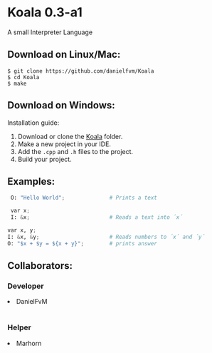 # Koala 0.3-a1
A small Interpreter Language

## Download on Linux/Mac:

```
$ git clone https://github.com/danielfvm/Koala
$ cd Koala
$ make
```

## Download on Windows:

Installation guide:

1. Download or clone the [Koala](https://github.com/danielfvm/Koala/archive/master.zip) folder.<br>
2. Make a new project in your IDE.<br>
3. Add the ```.cpp``` and ```.h``` files to the project.<br>
4. Build your project.<br>

## Examples:
```python
 O: "Hello World";              # Prints a text
```
```python
 var x;
 I: &x;                         # Reads a text into ´x´
```
```python
var x, y;
I: &x, &y;                      # Reads numbers to ´x´ and ´y´
O: "$x + $y = ${x + y}";        # prints answer
```

## Collaborators:

### Developer
<li>DanielFvM<br></li><br>

### Helper
<li>Marhorn</li><br>
